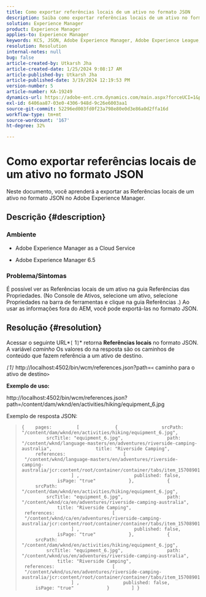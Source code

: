 ```yaml
---
title: Como exportar referências locais de um ativo no formato JSON
description: Saiba como exportar referências locais de um ativo no formato JSON no Adobe Experience Manager
solution: Experience Manager
product: Experience Manager
applies-to: Experience Manager
keywords: KCS, JSON, Adobe Experience Manager, Adobe Experience League, Propriedades, AEM
resolution: Resolution
internal-notes: null
bug: false
article-created-by: Utkarsh Jha
article-created-date: 1/25/2024 9:08:17 AM
article-published-by: Utkarsh Jha
article-published-date: 3/19/2024 12:19:53 PM
version-number: 5
article-number: KA-19249
dynamics-url: https://adobe-ent.crm.dynamics.com/main.aspx?forceUCI=1&pagetype=entityrecord&etn=knowledgearticle&id=4ccfb441-61bb-ee11-a569-6045bd006b3d
exl-id: 6406aa87-03e0-4306-948d-9c26e6003aa1
source-git-commit: 52296ed003fd0f23a798e80e0d3e86a0d2ffa16d
workflow-type: tm+mt
source-wordcount: '167'
ht-degree: 32%

---
```


# Como exportar referências locais de um ativo no formato JSON


Neste documento, você aprenderá a exportar as Referências locais de um ativo no formato JSON no Adobe Experience Manager.

## Descrição {#description}


### <b>Ambiente</b>

- Adobe Experience Manager as a Cloud Service


- Adobe Experience Manager 6.5


### <b>Problema/Sintomas</b>

É possível ver as Referências locais de um ativo na guia Referências das Propriedades. (No Console de Ativos, selecione um ativo, selecione Propriedades na barra de ferramentas e clique na guia Referências .) Ao usar as informações fora do AEM, você pode exportá-las no formato JSON.


## Resolução {#resolution}


Acessar o seguinte URL*`[` 1`]`* retorna <b>Referências locais</b> no formato JSON. A variável *caminho* Os valores do na resposta são os caminhos de conteúdo que fazem referência a um ativo de destino.

*`[`1`]`<b>* </b>http://localhost:4502/bin/wcm/references.json?path=`<` caminho para o ativo de destino`>`



<b>Exemplo de uso:</b>

http://localhost:4502/bin/wcm/references.json?path=/content/dam/wknd/en/activities/hiking/equipment_6.jpg

Exemplo de resposta JSON:


> ```
> {    pages:         [             {                srcPath: "/content/dam/wknd/en/activities/hiking/equipment_6.jpg",                srcTitle: "equipment_6.jpg",                path: "/content/wknd/language-masters/en/adventures/riverside-camping-australia",                title: "Riverside Camping",                references:                     [                         "/content/wknd/language-masters/en/adventures/riverside-camping-australia/jcr:content/root/container/container/tabs/item_1570890147607/par0/image/fileReference"                    ] ,                    published: false,                    isPage: "true"            },            {                srcPath: "/content/dam/wknd/en/activities/hiking/equipment_6.jpg",                srcTitle: "equipment_6.jpg",                path: "/content/wknd/ca/en/adventures/riverside-camping-australia",                title: "Riverside Camping",                references:                     [                         "/content/wknd/ca/en/adventures/riverside-camping-australia/jcr:content/root/container/container/tabs/item_1570890147607/par0/image/fileReference"                    ] ,                    published: false,                    isPage: "true"            },            {                srcPath: "/content/dam/wknd/en/activities/hiking/equipment_6.jpg",                srcTitle: "equipment_6.jpg",                path: "/content/wknd/us/en/adventures/riverside-camping-australia",                title: "Riverside Camping",                references:                     [                         "/content/wknd/us/en/adventures/riverside-camping-australia/jcr:content/root/container/container/tabs/item_1570890147607/par0/image/fileReference"                    ] ,                published: false,                isPage: "true"            }        ] }
> ```
